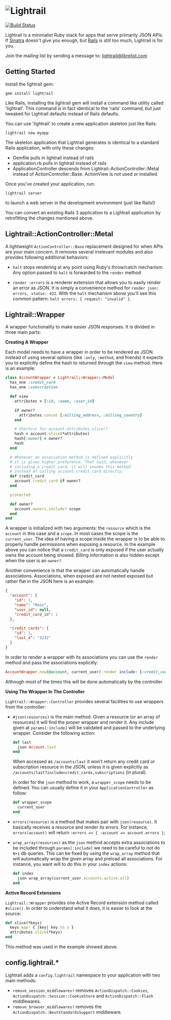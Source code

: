 ![Lightrail](https://github.com/lightness/lightrail/raw/master/logo.png)
============
[![Build Status](https://secure.travis-ci.org/lightness/lightrail.png?branch=master)](http://travis-ci.org/lightness/lightrail)

Lightrail is a minimalist Ruby stack for apps that serve primarily JSON APIs.
If [Sinatra][sinatra] doesn't give you enough, but [Rails][rails] is still too much, Lightrail is for you.

[sinatra]: http://www.sinatrarb.com/
[rails]: http://rubyonrails.org/

Join the mailing list by sending a message to: lightrail@librelist.com

Getting Started
---------------

Install the lightrail gem:

`gem install lightrail`

Like Rails, installing the lightrail gem will install a command like utility
called 'lightrail'. This command is in fact identical to the 'rails' command,
but just tweaked for Lightrail defaults instead of Rails defaults.

You can use 'lightrail' to create a new application skeleton just like Rails:

`lightrail new myapp`

The skeleton application that Lightrail generates is identical to a standard
Rails application, with only these changes:

* Gemfile pulls in lightrail instead of rails
* application.rb pulls in lightrail instead of rails
* ApplicationController descends from Lightrail::ActionController::Metal
  instead of ActionController::Base. ActionView is not used or installed.

Once you've created your application, run:

`lightrail server`

to launch a web server in the development environment (just like Rails!)

You can convert an existing Rails 3 application to a Lightrail application
by retrofitting the changes mentioned above.

Lightrail::ActionController::Metal
----------------------------------

A lightweight `ActionController::Base` replacement designed for when APIs are your main concern.
It removes several irrelevant modules and also provides following additional behaviors:

  * `halt` stops rendering at any point using Ruby's throw/catch mechanism.
    Any option passed to `halt` is forwarded to the `render` method

  * `render :errors` is a renderer extension that allows you to easily render an error as JSON.
    It is simply a convenience method for `render json: errors, status: 422`.
    With the `halt` mechanism above you'll see this common pattern: `halt errors: { request: "invalid" }`.


Lightrail::Wrapper
------------------

A wrapper functionality to make easier JSON responses.
It is divided in three main parts:

**Creating A Wrapper**

Each model needs to have a wrapper in order to be rendered as JSON.
Instead of using several options (like `:only`, `:method`, and friends) it expects you to explicitly define the hash to returned through the `view` method.
Here is an example:

``` ruby
class AccountWrapper < Lightrail::Wrapper::Model
  has_one :credit_card
  has_one :subscription

  def view
    attributes = [:id, :name, :user_id]

    if owner?
      attributes.concat [:billing_address, :billing_country]
    end

    # Shortcut for account.attributes.slice()
    hash = account.slice(*attributes)
    hash[:owner] = owner?
    hash
  end

  # Whenever an association method is defined explicitly
  # it is given higher preference. That said, whenever
  # including a credit_card, it will invoke this method
  # instead of calling account.credit_card directly.
  def credit_card
    account.credit_card if owner?
  end

  protected

  def owner?
    account.owners.include? scope
  end
end
```

A wrapper is initialized with two arguments:
the `resource` which is the `account` in this case and a `scope`.
In most cases the scope is the `current_user`.
The idea of having a scope inside the wrapper is to be able to properly handle permissions when exposing a resource.
In the example above you can notice that a `credit_card` is only exposed if the user actually owns the account being showed.
Billing information is also hidden except when the user is an `owner?`.

Another convenience is that the wrapper can automatically handle associations.
Associations, when exposed are not nested exposed but rather flat in the JSON here is an example:


``` json
{
  "account": {
    "id": 1,
    "name": "Main",
    "user_id": null,
    "credit_card_id": 1
  },

  "credit_cards": {
    "id": 1,
    "last_4": "3232"
  }
}
```

In order to render a wrapper with its associations you can use the `render` method and pass the associations explicitly:

``` ruby
AccountWrapper.new(@account, current_user).render include: [:credit_card]
```

Although most of the times this will be done automatically by the controller.

**Using The Wrapper In The Controller**

`Lightrail::Wrapper::Controller` provides several facilities to use wrappers from the controller:

  * `#json(resources)` is the main method.
    Given a resource (or an array of resources) it will find the proper wrapper and render it. 
    Any include given at `params[:include]` will be validated and passed to the underlying wrapper.
    Consider the following action:

    ``` ruby
    def last
      json Account.last
    end
    ```
  
    When accessed as `/accounts/last` it won't return any credit card or subscription resource in the JSON, unless it is given explicitly as `/accounts/last?include=credit_cards,subscriptions` (in plural).
  
    In order for the `json` method to work, a `wrapper_scope` needs to be defined.
    You can usually define it in your `ApplicationController` as follow:

    ``` ruby
    def wrapper_scope
      current_user
    end
    ```
  
  * `errors(resource)` is a method that makes pair with `json(resource)`.
    It basically receives a resource and render its errors.
    For instance, `errors(account)` will return `:errors => { :account => account.errors }`;
  
  * `wrap_array(resources)` as the `json` method accepts extra associations to be included through `params[:include]` we need to be careful to not do `N+1` db queries.
    This can be fixed by using the `wrap_array` method that will automatically wrap the given array and preload all associations.
    For instance, you want will to do this in your `index` actions:

    ``` ruby
    def index
      json wrap_array(current_user.accounts.active.all)
    end
    ```

**Active Record Extensions**

`Lightrail::Wrapper` provides one Active Record extension method called `#slice()`.
In order to understand what it does, it is easier to look at the source:

``` ruby
def slice(*keys)
  keys.map! { |key| key.to_s }
  attributes.slice(*keys)
end
```

This method was used in the example showed above.


config.lightrail.*
------------------

Lightrail adds a `config.lightrail` namespace to your application with two main methods:

  * `remove_session_middlewares!` removes `ActionDispatch::Cookies`,
  `ActionDispatch::Session::CookieStore` and `ActionDispatch::Flash` middlewares.
  * `remove_browser_middlewares!` removes the `ActionDispatch::BestStandardsSupport` middleware.
  
